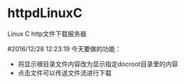 # httpdLinuxC
Linux C http文件下载服务器

#2016/12/28 12:23:19 
今天要做的功能：


- 将显示根目录文件内容改为显示指定docroot目录里的内容
- 点击文件可以传送文件流进行下载